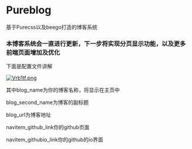 # Pureblog
基于Purecss以及beego打造的博客系统

### 本博客系统会一直进行更新，下一步将实现分页显示功能，以及更多前端页面增加及优化

下面是配置文件讲解

[![Vrb1tf.png](https://s2.ax1x.com/2019/06/09/Vrb1tf.png)](https://imgchr.com/i/Vrb1tf)

其中blog_name为你的博客名称，将显示在主页中

blog_second_name为博客的副标题

blog_url为博客地址

navitem_github_link你的github页面

navitem_githubio_link你的github的io界面
